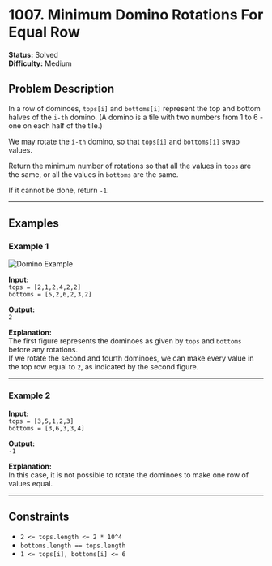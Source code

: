 # 1007. Minimum Domino Rotations For Equal Row

**Status:** Solved  
**Difficulty:** Medium  

## Problem Description

In a row of dominoes, `tops[i]` and `bottoms[i]` represent the top and bottom halves of the `i-th` domino. (A domino is a tile with two numbers from 1 to 6 - one on each half of the tile.)

We may rotate the `i-th` domino, so that `tops[i]` and `bottoms[i]` swap values.

Return the minimum number of rotations so that all the values in `tops` are the same, or all the values in `bottoms` are the same.

If it cannot be done, return `-1`.

---

## Examples

### Example 1

![Domino Example](https://assets.leetcode.com/uploads/2021/05/14/domino.png)

**Input:**  
`tops = [2,1,2,4,2,2]`  
`bottoms = [5,2,6,2,3,2]`  

**Output:**  
`2`

**Explanation:**  
The first figure represents the dominoes as given by `tops` and `bottoms` before any rotations.  
If we rotate the second and fourth dominoes, we can make every value in the top row equal to `2`, as indicated by the second figure.

---

### Example 2

**Input:**  
`tops = [3,5,1,2,3]`  
`bottoms = [3,6,3,3,4]`  

**Output:**  
`-1`

**Explanation:**  
In this case, it is not possible to rotate the dominoes to make one row of values equal.

---

## Constraints

- `2 <= tops.length <= 2 * 10^4`
- `bottoms.length == tops.length`
- `1 <= tops[i], bottoms[i] <= 6`
